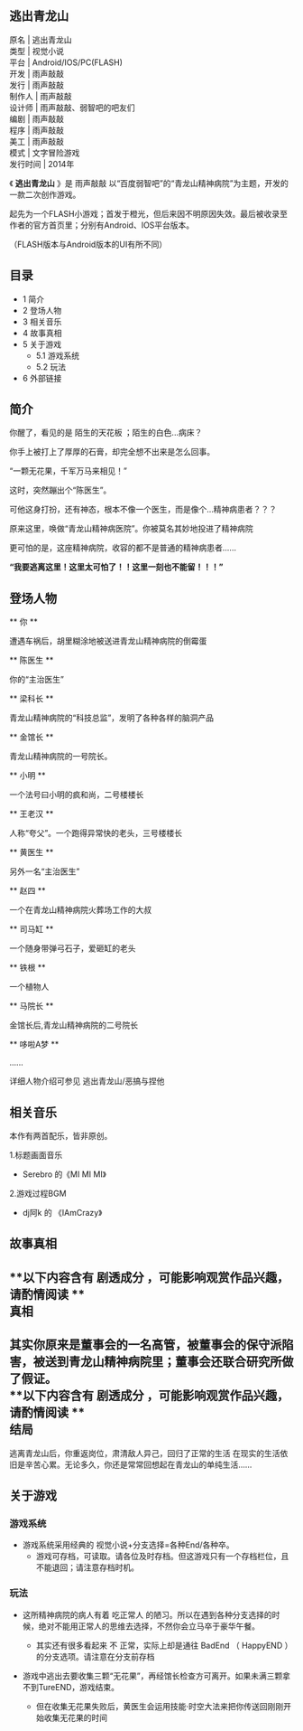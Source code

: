 逃出青龙山  
---  
原名  |  逃出青龙山   
类型  |  视觉小说   
平台  |  Android/IOS/PC(FLASH)   
开发  |  雨声敲敲   
发行  |  雨声敲敲   
制作人  |  雨声敲敲   
设计师  |  雨声敲敲、弱智吧的吧友们   
编剧  |  雨声敲敲   
程序  |  雨声敲敲   
美工  |  雨声敲敲   
模式  |  文字冒险游戏   
发行时间  |  2014年   
  
《 **逃出青龙山** 》是  雨声敲敲  以“百度弱智吧”的“青龙山精神病院”为主题，开发的一款二次创作游戏。

起先为一个FLASH小游戏；首发于橙光，但后来因不明原因失效。最后被收录至作者的官方首页里；分别有Android、IOS平台版本。

（FLASH版本与Android版本的UI有所不同）

##  目录

  * 1  简介 
  * 2  登场人物 
  * 3  相关音乐 
  * 4  故事真相 
  * 5  关于游戏 
    * 5.1  游戏系统 
    * 5.2  玩法 
  * 6  外部链接 

##  简介

你醒了，看见的是  陌生的天花板  ；陌生的白色...病床？

你手上被打上了厚厚的石膏，却完全想不出来是怎么回事。

“一颗无花果，千军万马来相见！”

这时，突然蹦出个“陈医生”。

可他这身打扮，还有神态，根本不像一个医生，而是像个...精神病患者？？？

原来这里，唤做“青龙山精神病医院”。你被莫名其妙地投进了精神病院

更可怕的是，这座精神病院，收容的都不是普通的精神病患者......

**“我要逃离这里！这里太可怕了！！这里一刻也不能留！！！”**

##  登场人物

** 你  **

遭遇车祸后，胡里糊涂地被送进青龙山精神病院的倒霉蛋

** 陈医生  **

你的“主治医生”

** 梁科长  **

青龙山精神病院的“科技总监”，发明了各种各样的脑洞产品

** 金馆长  **

青龙山精神病院的一号院长。

** 小明  **

一个法号曰小明的疯和尚，二号楼楼长

** 王老汉  **

人称“夸父”。一个跑得异常快的老头，三号楼楼长

** 黄医生  **

另外一名“主治医生”

** 赵四  **

一个在青龙山精神病院火葬场工作的大叔

** 司马缸  **

一个随身带弹弓石子，爱砸缸的老头

** 铁根  **

一个植物人

** 马院长  **

金馆长后,青龙山精神病院的二号院长

** 哆啦A梦  **

......

详细人物介绍可参见  逃出青龙山/恶搞与捏他

##  相关音乐

本作有两首配乐，皆非原创。

1.标题画面音乐

  * Serebro 的《MI MI MI》 

2.游戏过程BGM

  * dj阿k 的 《IAmCrazy》 

##  故事真相

**以下内容含有 剧透成分  ，可能影响观赏作品兴趣，请酌情阅读 **  
真相  
---  
其实你原来是董事会的一名高管，被董事会的保守派陷害，被送到青龙山精神病院里；董事会还联合研究所做了假证。  
**以下内容含有 剧透成分  ，可能影响观赏作品兴趣，请酌情阅读 **  
结局  
---  
逃离青龙山后，你重返岗位，肃清敌人异己，回归了正常的生活  在现实的生活依旧是辛苦心累。无论多久，你还是常常回想起在青龙山的单纯生活……  
  
  

##  关于游戏

###  游戏系统

  * 游戏系统采用经典的 视觉小说+分支选择=各种End/各种卒。 
    * 游戏可存档，可读取。请各位及时存档。但这游戏只有一个存档栏位，且不能退回；请注意存档时机。 

  

###  玩法

  * 这所精神病院的病人有着  吃正常人  的陋习。所以在遇到各种分支选择的时候，绝对不能用正常人的思维去选择，不然你会立马卒于豪华午餐。 
    * 其实还有很多看起来  不  正常，实际上却是通往  BadEnd  （  HappyEND  ）  的分支选项。请注意在分支前存档 

  * 游戏中逃出去要收集三颗“无花果”，再经馆长检查方可离开。如果未满三颗拿不到TureEND，游戏结束。 
    * 但在收集无花果失败后，黄医生会运用技能·时空大法来把你传送回刚刚开始收集无花果的时间 

  